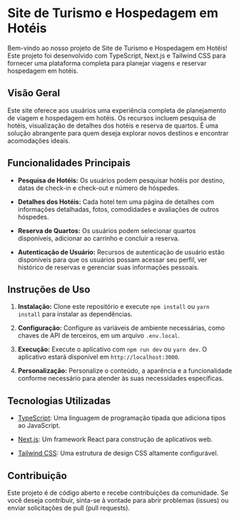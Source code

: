 # Site de Turismo e Hospedagem em Hotéis

Bem-vindo ao nosso projeto de Site de Turismo e Hospedagem em Hotéis! Este projeto foi desenvolvido com TypeScript, Next.js e Tailwind CSS para fornecer uma plataforma completa para planejar viagens e reservar hospedagem em hotéis.

## Visão Geral

Este site oferece aos usuários uma experiência completa de planejamento de viagem e hospedagem em hotéis. Os recursos incluem pesquisa de hotéis, visualização de detalhes dos hotéis e reserva de quartos. É uma solução abrangente para quem deseja explorar novos destinos e encontrar acomodações ideais.

## Funcionalidades Principais

- **Pesquisa de Hotéis:** Os usuários podem pesquisar hotéis por destino, datas de check-in e check-out e número de hóspedes.

- **Detalhes dos Hotéis:** Cada hotel tem uma página de detalhes com informações detalhadas, fotos, comodidades e avaliações de outros hóspedes.

- **Reserva de Quartos:** Os usuários podem selecionar quartos disponíveis, adicionar ao carrinho e concluir a reserva.

- **Autenticação de Usuário:** Recursos de autenticação de usuário estão disponíveis para que os usuários possam acessar seu perfil, ver histórico de reservas e gerenciar suas informações pessoais.

## Instruções de Uso

1. **Instalação:** Clone este repositório e execute `npm install` ou `yarn install` para instalar as dependências.

2. **Configuração:** Configure as variáveis de ambiente necessárias, como chaves de API de terceiros, em um arquivo `.env.local`.

3. **Execução:** Execute o aplicativo com `npm run dev` ou `yarn dev`. O aplicativo estará disponível em `http://localhost:3000`.

4. **Personalização:** Personalize o conteúdo, a aparência e a funcionalidade conforme necessário para atender às suas necessidades específicas.

## Tecnologias Utilizadas

- [TypeScript](https://www.typescriptlang.org/): Uma linguagem de programação tipada que adiciona tipos ao JavaScript.

- [Next.js](https://nextjs.org/): Um framework React para construção de aplicativos web.

- [Tailwind CSS](https://tailwindcss.com/): Uma estrutura de design CSS altamente configurável.

## Contribuição

Este projeto é de código aberto e recebe contribuições da comunidade. Se você deseja contribuir, sinta-se à vontade para abrir problemas (issues) ou enviar solicitações de pull (pull requests).
